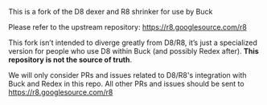 This is a fork of the D8 dexer and R8 shrinker for use by Buck

Please refer to the upstream repository: https://r8.googlesource.com/r8

This fork isn’t intended to diverge greatly from D8/R8, it’s just a specialized
version for people who use D8 within Buck (and possibly Redex after). **This
repository is not the source of truth**.

We will only consider PRs and issues related to D8/R8's integration with Buck
and Redex in this repo. All other PRs and issues should be sent to
https://r8.googlesource.com/r8
